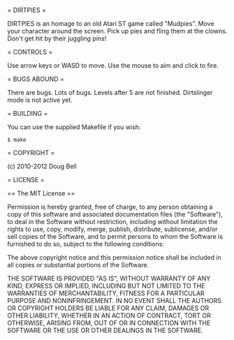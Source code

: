 
= DIRTPIES =

DIRTPIES is an homage to an old Atari ST game called "Mudpies". Move your
character around the screen. Pick up pies and fling them at the clowns. Don't
get hit by their juggling pins!

= CONTROLS =

Use arrow keys or WASD to move. Use the mouse to aim and click to fire.

= BUGS ABOUND =

There are bugs. Lots of bugs. Levels after 5 are not finished. Dirtslinger
mode is not active yet.

= BUILDING =

You can use the supplied Makefile if you wish:

    $ make

= COPYRIGHT =

(c) 2010-2012 Doug Bell

= LICENSE =

== The MIT License ==

Permission is hereby granted, free of charge, to any person obtaining a copy
of this software and associated documentation files (the "Software"), to deal
in the Software without restriction, including without limitation the rights
to use, copy, modify, merge, publish, distribute, sublicense, and/or sell
copies of the Software, and to permit persons to whom the Software is
furnished to do so, subject to the following conditions:

The above copyright notice and this permission notice shall be included in all
copies or substantial portions of the Software.

THE SOFTWARE IS PROVIDED "AS IS", WITHOUT WARRANTY OF ANY KIND, EXPRESS OR
IMPLIED, INCLUDING BUT NOT LIMITED TO THE WARRANTIES OF MERCHANTABILITY,
FITNESS FOR A PARTICULAR PURPOSE AND NONINFRINGEMENT. IN NO EVENT SHALL THE
AUTHORS OR COPYRIGHT HOLDERS BE LIABLE FOR ANY CLAIM, DAMAGES OR OTHER
LIABILITY, WHETHER IN AN ACTION OF CONTRACT, TORT OR OTHERWISE, ARISING FROM,
OUT OF OR IN CONNECTION WITH THE SOFTWARE OR THE USE OR OTHER DEALINGS IN THE
SOFTWARE.

